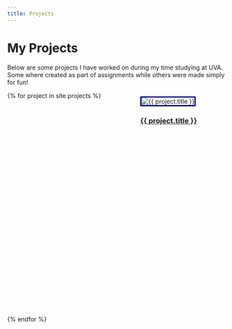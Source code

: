 ```yaml
---
title: Projects
---
```

<style>
    .project-container {
        display: flex;
        flex-wrap: wrap;
        gap: 2vh;
    }

    .project {
        height: 10vh;
        padding: 2%;
    }

    .project img {
        border-radius: 3%;
        border-style: solid;
        border-color: darkblue;
    }

</style>
# My Projects

Below are some projects I have worked on during my time studying at UVA. Some where created as part of assignments while others were made simply for fun!

<div class="project-container">
{% for project in site.projects %}

<div class="project">

<img src="{{ project.thumbnail }}" alt="{{ project.title }}">

<h3><a href="{{ project.url | relative_url }}">{{ project.title }}</a></h3>

</div>

{% endfor %}

</div>